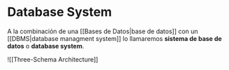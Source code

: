 # Database System
A la combinación de una [[Bases de Datos|base de datos]] con un [[DBMS|database managment system]] lo llamaremos **sistema de base de datos** o **database system**.

![[Three-Schema Architecture]]
